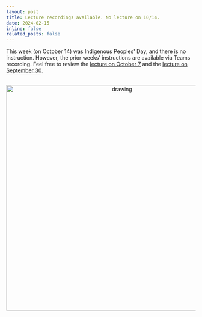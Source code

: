 ```yaml
---
layout: post
title: Lecture recordings available. No lecture on 10/14.
date: 2024-02-15
inline: false
related_posts: false
---
```


This week (on October 14) was Indigenous Peoples' Day, and there is no instruction. However, the prior weeks' instructions are available via Teams recording. Feel free to review the [lecture on October 7](https://northeastern.zoom.us/rec/share/vklFH44p0JyaNNjUs3qJkRMLfcNseTFLnaAcw-E3wUNvDAXaQUnzjz3T1z7CXlfG.YSCzHHq8wEKTcz--) and the [lecture on September 30](https://northeastern.zoom.us/rec/share/FZM-jlfF_9Ub93pCwevjbN9YeIUrHwEjqFvu4nlLu_gIbHp2GWRjwb0SRfryZdO_.BTClOXOP1sni9qyP).


<br>
<center>
<img src="https://static01.nyt.com/images/2021/10/11/us/11-INDIGENOUS-PEOPLE-01-PRINT/10indigeous-explainer-1-videoSixteenByNine3000.jpg" alt="drawing" width="600"/>
</center>
